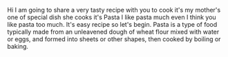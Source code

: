 Hi I am going to share a very tasty recipe with you to cook it's my mother's one of special dish she cooks it's Pasta I like pasta much even I think you like pasta too much. It's easy recipe so let's begin.
Pasta is a type of food typically made from an unleavened dough of wheat flour mixed with water or eggs, and formed into sheets or other shapes, then cooked by boiling or baking.
